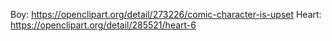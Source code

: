 Boy: https://openclipart.org/detail/273226/comic-character-is-upset
Heart: https://openclipart.org/detail/285521/heart-6
